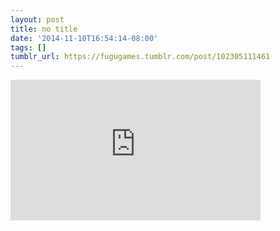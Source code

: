```yaml
---
layout: post
title: no title
date: '2014-11-10T16:54:14-08:00'
tags: []
tumblr_url: https://fugugames.tumblr.com/post/102305111461
---
```

<iframe width="400" height="225" id="youtube_iframe" src="https://www.youtube.com/embed/Wm3rTr_54y8?feature=oembed&amp;enablejsapi=1&amp;origin=https://safe.txmblr.com&amp;wmode=opaque" frameborder="0" allow="accelerometer; autoplay; encrypted-media; gyroscope; picture-in-picture" allowfullscreen></iframe>  
